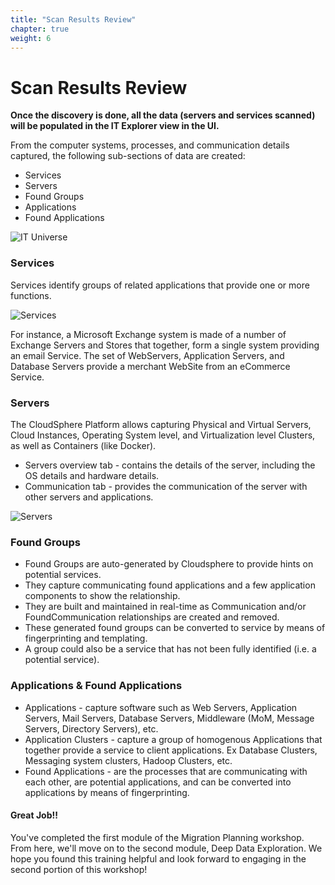 ```yaml
---
title: "Scan Results Review" 
chapter: true
weight: 6 
---
```


# Scan Results Review

**Once the discovery is done, all the data (servers and services scanned) will be populated in the IT Explorer view in the UI.**

From the computer systems, processes, and communication details captured, the following sub-sections of data are created:
* Services
* Servers
* Found Groups
* Applications
* Found Applications

![IT Universe](/images/ituniverse.PNG)

### Services
Services identify groups of related applications that provide one or more functions.  

![Services](/images/services.PNG)

For instance, a Microsoft Exchange system is made of a number of Exchange Servers and Stores that together, form a single system providing an email Service. 
The set of WebServers, Application Servers, and Database Servers provide a merchant WebSite from an eCommerce Service.

### Servers
The CloudSphere Platform allows capturing Physical and Virtual Servers, Cloud Instances, Operating System level, and Virtualization level Clusters, as well as Containers (like Docker).

* Servers overview tab - contains the details of the server, including the OS details and hardware details.
* Communication tab - provides the communication of the server with other servers and applications.

![Servers](/images/servers.PNG)

### Found Groups

* Found Groups are auto-generated by Cloudsphere to provide hints on potential services.
* They capture communicating found applications and a few application components to show the relationship.
* They are built and maintained in real-time as Communication and/or FoundCommunication relationships are created and removed.
* These generated found groups can be converted to service by means of fingerprinting and templating.
* A group could also be a service that has not been fully identified (i.e. a potential service).

### Applications & Found Applications
* Applications - capture software such as Web Servers, Application Servers, Mail Servers, Database Servers, Middleware (MoM, Message Servers, Directory Servers), etc.
* Application Clusters - capture a group of homogenous Applications that together provide a service to client applications. Ex Database Clusters, Messaging system clusters, Hadoop Clusters, etc.
* Found Applications - are the processes that are communicating with each other, are potential applications, and can be converted into applications by means of fingerprinting.


#### **Great Job!!** <!-- MODIFY THIS HEADING -->
You've completed the first module of the Migration Planning workshop.  From here, we'll move on to the second module, Deep Data Exploration.  We hope you found this training helpful and look forward to engaging in the second portion of this workshop!



